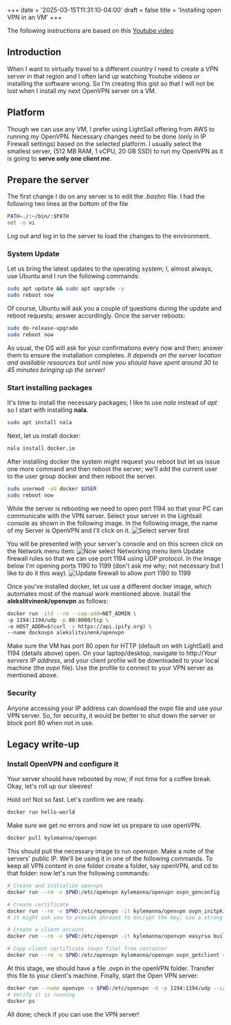 +++
date = '2025-03-15T11:31:10-04:00'
draft = false
title = 'Installing open VPN in an VM'
+++

The following instructions are based on this [Youtube video](https://www.youtube.com/watch?v=vU0jyDGGUUE)
## Introduction
When I want to virtually travel to a different country I need to create a VPN server in that region and I often land up watching Youtube videos or installing the software wrong. So I’m creating this gist so that I will not be lost when I install my next OpenVPN server on a VM.

## Platform
Though we can use any VM, I prefer using LightSail offering from AWS to running my OpenVPN. Necessary changes need to be done (only in IP Firewall settings) based on the selected platform. I usually select the smallest server, (512  MB RAM, 1  vCPU, 20  GB  SSD) to run my OpenVPN as it is going to **serve only one client *me***.

## Prepare the server
The first change I do on any server is to edit the *.bashrc* file. I had the following two lines at the bottom of the file
```sh
PATH=./:~/bin/:$PATH
set -o vi
```
Log out and log in to the server to load the changes to the environment.
### System Update
Let us bring the latest updates to the operating system; I, almost always, use Ubuntu and I run the following commands:
```sh
sudo apt update && sudo apt upgrade -y
sudo reboot now
```
Of course, Ubuntu will ask you a couple of questions during the update and reboot requests; answer accordingly. 
Once the server reboots:
```sh
sudo do-release-upgrade
sudo reboot now
```
As usual, the OS will ask for your confirmations every now and then; answer them to ensure the installation completes.
*It depends on the server location and available resources but until now you should have spent around 30 to 45 minutes bringing up the server!*
### Start installing packages
It's time to install the necessary packages; I like to use *nala* instead of *apt* so I start with installing **nala**.
```sh
sudo apt install nala
```
Next, let us install docker:
```sh
nala install docker.io
```
After installing docker the system might request you reboot but let us issue one more command and then reboot the server; we'll add the current user to the user group docker and then reboot the server.

```sh
sudo usermod -aG docker $USER
sudo reboot now
```
While the server is rebooting we need to open port 1194 so that your PC can communicate with the VPN server. Select your server in the Lightsail console as shown in the following image. In the following image, the name of my Server is OpenVPN and I'll click on it.
![Select server first](https://i.imgur.com/ReVi1qa.png)

You will be presented with your server's console and on this screen click on the Network menu item:
![Now select Networking menu item](https://i.imgur.com/aPFuTCe.png)
Update firewall rules so that we can use port 1194 using UDP protocol. In the image below I'm opening ports 1190 to 1199 (don't ask me why; not necessary but I like to do it this way).
![Update firewall to allow port 1190 to 1199](https://i.imgur.com/Q3URhGh.png)


  Once you've installed docker, let us use a different docker image, which automates most of the manual work mentioned above. Install the  **alekslitvinenk/openvpn**  as follows:
  ```sh
  docker run -itd --rm --cap-add=NET_ADMIN \
-p 1194:1194/udp -p 80:8080/tcp \
-e HOST_ADDR=$(curl -s https://api.ipify.org) \
--name dockovpn alekslitvinenk/openvpn
  ```
  Make sure the VM has port 80 open for HTTP (default on with LightSail) and 1194 (details above) open. On your laptop/desktop, navigate to http://*Your servers IP address*, and your client profile will be downloaded to your local machine (the *ovpn* file). Use the profile to connect to your VPN server as mentioned above.
### Security
Anyone accessing your IP address can download the ovpn file and use your VPN server. So, for security, it would be better to shut down the server or block port 80 when not in use.
 
## Legacy write-up

### Install OpenVPN and configure it
Your server should have rebooted by now; if not time for a coffee break.  Okay, let's roll up our sleeves!

Hold on! Not so fast. Let's confirm we are ready.
```sh
docker run hello-world
```
Make sure we get no errors and now let us prepare to use openVPN.
```sh
docker pull kylemanna/openvpn
```
This should pull the necessary image to run openvpn. 
Make a note of the servers' public IP. We'll be using it in one of the following commands.
To keep all VPN content in one folder create a folder, say openVPN, and cd to that folder: now let's run the following commands:
```sh
# Create and initialize openvpn
docker run --rm -v $PWD:/etc/openvpn kylemanna/openvpn ovpn_genconfig -u udp://<YOUR PUBLIC IP>

# Create certificate
docker run --rm -v $PWD:/etc/openvpn -it kylemanna/openvpn ovpn_initpki
# it might ask you to provide phrases to encrypt the key; use a strong key and save it; you'll need it later.

# Create a client account
docker run --rm -v $PWD:/etc/openvpn -it kylemanna/openvpn easyrsa build-client-full <User ID>

# Copy client certificate (ovpn file) from container
docker run --rm -v $PWD:/etc/openvpn kylemanna/openvpn ovpn_getclient <User ID> > <User ID>.ovpn
```
At this stage, we should have a file <User ID>.ovpn in the openVPN folder. Transfer this file to your client's machine.
Finally, start the Open VPN server:
```sh
docker run --name openvpn -v $PWD:/etc/openvpn -d -p 1194:1194/udp --cap-add=NET_ADMIN --restart always kylemanna/openvpn
# Verify it is running
docker ps
```
All done; check if you can use the VPN server!
